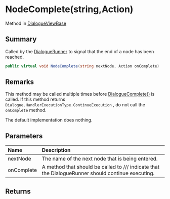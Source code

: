 # NodeComplete(string,Action)

Method in [DialogueViewBase](/api/csharp/yarn.unity.dialogueviewbase.md)

## Summary


Called by the  <a href="yarn.unity.dialoguerunner.md">DialogueRunner</a>  to signal that the
end of a node has been reached.


```csharp
public virtual void NodeComplete(string nextNode, Action onComplete)
```

## Remarks


This method may be called multiple times before  <a href="yarn.unity.dialogueviewbase.dialoguecomplete.md">DialogueComplete()</a>  is called. If this method returns
<code>Dialogue.HandlerExecutionType.ContinueExecution</code> ,
do not call the  <code>onComplete</code>  method.

The default implementation does nothing.


## Parameters

|Name|Description|
|:---|:---|
|nextNode|The name of the next node that is being entered.|
|onComplete|A method that should be called to /// indicate that the DialogueRunner should continue executing.|

## Returns




